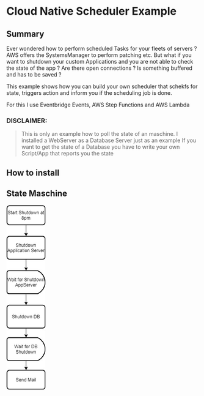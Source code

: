 # Cloud Native Scheduler Example

## Summary

Ever wondered how to perform scheduled Tasks for your fleets of servers ?
AWS offers the SystemsManager to perform patching etc.
But what if you want to shutdown your custom Applications and you are not able to check the state of the app ?
Are there open connections ?
Is something buffered and has to be saved ?

This example shows how you can build your own scheduler that schekfs for state, triggers action and inform you
if the scheduling job is done.

For this I use Eventbridge Events, AWS Step Functions and AWS Lambda

### DISCLAIMER:
> This is only an example how to poll the state of an maschine.
> I installed a WebServer as a Database Server just as an example
> If you want to get the state of a Database you have to write your own Script/App that reports you the state

## How to install

## State Maschine
![alt text](./documentation/State%20Maschine.jpg "State Maschine")
